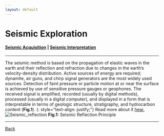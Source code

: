 ```yaml
---
layout: default
---
```


# Seismic Exploration
#### [Seismic Acquisition](./seismicsurvey.html)		|		[Seismic Interpretation](./seismicinterpretation.html)
* * *
The seismic method is based on the propagation of elastic waves in the earth and their reflection and refraction due to changes in the earth’s velocity-density distribution. Active sources of energy are required; dynamite, air guns, and chirp signal generators are the most widely used sources. 
Detection of faint pressure or particle motion at or near the surface is achieved by use of sensitive pressure gauges or geophones. The received signal is amplified, recorded (usually by digital methods), processed (usually in a digital computer),
and displayed in a form that is interpretable in terms of geologic structure, stratigraphy, and hydrocarbon content (**Fig.1**). 
{: style="text-align: justify;"}
Read more about it [hear.](https://en.wikipedia.org/wiki/Reflection_seismology)
![Seismic_reflection](./assets/img/Seismic_reflection.png)
**Fig.1:** Seismic Reflection Principle

* * *

[Back](./)